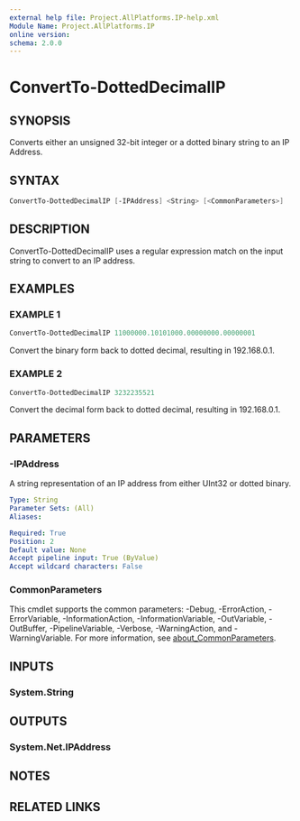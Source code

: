 ```yaml
---
external help file: Project.AllPlatforms.IP-help.xml
Module Name: Project.AllPlatforms.IP
online version:
schema: 2.0.0
---
```


# ConvertTo-DottedDecimalIP

## SYNOPSIS

Converts either an unsigned 32-bit integer or a dotted binary string to an IP Address.

## SYNTAX

```powershell
ConvertTo-DottedDecimalIP [-IPAddress] <String> [<CommonParameters>]
```

## DESCRIPTION

ConvertTo-DottedDecimalIP uses a regular expression match on the input string to convert to an IP address.

## EXAMPLES

### EXAMPLE 1

```powershell
ConvertTo-DottedDecimalIP 11000000.10101000.00000000.00000001
```

Convert the binary form back to dotted decimal, resulting in 192.168.0.1.

### EXAMPLE 2

```powershell
ConvertTo-DottedDecimalIP 3232235521
```

Convert the decimal form back to dotted decimal, resulting in 192.168.0.1.

## PARAMETERS

### -IPAddress

A string representation of an IP address from either UInt32 or dotted binary.

```yaml
Type: String
Parameter Sets: (All)
Aliases:

Required: True
Position: 2
Default value: None
Accept pipeline input: True (ByValue)
Accept wildcard characters: False
```

### CommonParameters

This cmdlet supports the common parameters: -Debug, -ErrorAction, -ErrorVariable,
-InformationAction, -InformationVariable, -OutVariable, -OutBuffer, -PipelineVariable,
-Verbose, -WarningAction, and -WarningVariable. For more information, see
[about_CommonParameters](http://go.microsoft.com/fwlink/?LinkID=113216).

## INPUTS

### System.String

## OUTPUTS

### System.Net.IPAddress

## NOTES

## RELATED LINKS
